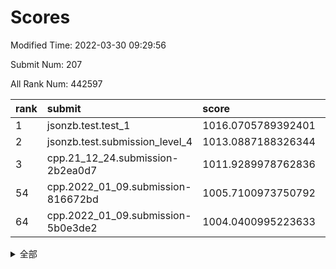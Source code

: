 # Scores

Modified Time: 2022-03-30 09:29:56

Submit Num: 207

All Rank Num: 442597

| rank |               submit               |       score        |       sigma        | pk_num |
| :--- | :--------------------------------- | :----------------- | :----------------- | :----- |
| 1    | jsonzb.test.test_1                 | 1016.0705789392401 | 0.8438086668725995 | 8553   |
| 2    | jsonzb.test.submission_level_4     | 1013.0887188326344 | 0.801274537993094  | 8557   |
| 3    | cpp.21_12_24.submission-2b2ea0d7   | 1011.9289978762836 | 0.7995829608052067 | 8553   |
| 54   | cpp.2022_01_09.submission-816672bd | 1005.7100973750792 | 0.719172785109779  | 8552   |
| 64   | cpp.2022_01_09.submission-5b0e3de2 | 1004.0400995223633 | 0.7084626422104298 | 8558   |


<details>
<summary>全部</summary>

| rank |                 submit                 |       score        |       sigma        | pk_num |
| :--- | :------------------------------------- | :----------------- | :----------------- | :----- |
| 1    | jsonzb.test.test_1                     | 1016.0705789392401 | 0.8438086668725995 | 8553   |
| 2    | jsonzb.test.submission_level_4         | 1013.0887188326344 | 0.801274537993094  | 8557   |
| 3    | cpp.21_12_24.submission-2b2ea0d7       | 1011.9289978762836 | 0.7995829608052067 | 8553   |
| 4    | gobigger.level_3.submission_level_3_46 | 1011.1175854068513 | 0.7544959746160457 | 8553   |
| 5    | gobigger.level_3.submission_level_3_5  | 1011.0043720649802 | 0.7626752647881132 | 8551   |
| 6    | gobigger.level_3.submission_level_3_13 | 1010.9705207810439 | 0.7569098799921776 | 8553   |
| 7    | gobigger.level_3.submission_level_3_15 | 1010.8696747108487 | 0.7573953703646589 | 8550   |
| 8    | gobigger.level_3.submission_level_3_22 | 1010.8382639079332 | 0.7471423802602073 | 8551   |
| 9    | gobigger.level_3.submission_level_3_16 | 1010.8184574142391 | 0.7689290115088581 | 8552   |
| 10   | gobigger.level_3.submission_level_3_31 | 1010.6918670610528 | 0.751245951071327  | 8553   |
| 11   | gobigger.level_3.submission_level_3_42 | 1010.6624188497154 | 0.7923695552927847 | 8554   |
| 12   | gobigger.level_3.submission_level_3_18 | 1010.657202446631  | 0.755373553190439  | 8550   |
| 13   | gobigger.level_3.submission_level_3_33 | 1010.6023811737905 | 0.7608163194931944 | 8551   |
| 14   | gobigger.level_3.submission_level_3_4  | 1010.6015076161844 | 0.7627426021207125 | 8555   |
| 15   | gobigger.level_3.submission_level_3_26 | 1010.5948545942563 | 0.7670528956278538 | 8558   |
| 16   | gobigger.level_3.submission_level_3_17 | 1010.5452472360682 | 0.7588921305646883 | 8556   |
| 17   | gobigger.level_3.submission_level_3_35 | 1010.436687178556  | 0.7460290811901127 | 8549   |
| 18   | gobigger.level_3.submission_level_3_39 | 1010.3291323488003 | 0.752320953095723  | 8553   |
| 19   | gobigger.level_3.submission_level_3_2  | 1010.3219779524402 | 0.7838243543172986 | 8556   |
| 20   | gobigger.level_3.submission_level_3_37 | 1010.316156294304  | 0.7521200659258352 | 8553   |
| 21   | gobigger.level_3.submission_level_3_43 | 1010.3025027367848 | 0.7422967593556675 | 8553   |
| 22   | gobigger.level_3.submission_level_3_47 | 1010.2980668446345 | 0.7493712035092217 | 8555   |
| 23   | gobigger.level_3.submission_level_3_28 | 1010.1492518808758 | 0.7571453662112065 | 8551   |
| 24   | gobigger.level_3.submission_level_3_11 | 1010.0637239434202 | 0.7461314701723537 | 8556   |
| 25   | gobigger.level_3.submission_level_3_41 | 1009.8863946519581 | 0.7434705135686737 | 8550   |
| 26   | gobigger.level_3.submission_level_3_38 | 1009.8233981398913 | 0.7566847401183484 | 8550   |
| 27   | gobigger.level_3.submission_level_3_0  | 1009.7761586766652 | 0.7748218981404736 | 8554   |
| 28   | gobigger.level_3.submission_level_3_8  | 1009.7733273161605 | 0.7457694893428183 | 8552   |
| 29   | gobigger.level_3.submission_level_3_1  | 1009.740047889738  | 0.7463973799795787 | 8551   |
| 30   | gobigger.level_3.submission_level_3_25 | 1009.71695961537   | 0.7501564962093289 | 8553   |
| 31   | gobigger.level_3.submission_level_3_40 | 1009.7147559012493 | 0.7553309916401859 | 8556   |
| 32   | gobigger.level_3.submission_level_3_44 | 1009.7077059126021 | 0.7612906943847254 | 8554   |
| 33   | gobigger.level_3.submission_level_3_30 | 1009.6169687120914 | 0.7457531804861895 | 8554   |
| 34   | gobigger.level_3.submission_level_3_6  | 1009.5946360074536 | 0.7633621750272619 | 8551   |
| 35   | gobigger.level_3.submission_level_3_32 | 1009.5927989554557 | 0.7545489525703885 | 8555   |
| 36   | gobigger.level_3.submission_level_3_24 | 1009.5491040590194 | 0.7349530356743841 | 8548   |
| 37   | gobigger.level_3.submission_level_3_14 | 1009.5305628237594 | 0.7469997671939789 | 8551   |
| 38   | gobigger.level_3.submission_level_3_19 | 1009.4073307217683 | 0.7553198424343016 | 8551   |
| 39   | gobigger.level_3.submission_level_3_29 | 1009.2894358823439 | 0.7400469085547048 | 8550   |
| 40   | gobigger.level_3.submission_level_3_48 | 1009.2488557358009 | 0.7396458390104226 | 8553   |
| 41   | gobigger.level_3.submission_level_3_34 | 1009.2434820007333 | 0.7570696540823101 | 8556   |
| 42   | gobigger.level_3.submission_level_3_12 | 1009.0934438651253 | 0.7501131596115137 | 8551   |
| 43   | gobigger.level_3.submission_level_3_7  | 1009.0907469450648 | 0.7407547690066046 | 8553   |
| 44   | gobigger.level_3.submission_level_3_27 | 1009.083034711308  | 0.7348518252276685 | 8547   |
| 45   | gobigger.level_3.submission_level_3_36 | 1009.0740602687325 | 0.7457059128865854 | 8549   |
| 46   | gobigger.level_3.submission_level_3_21 | 1009.0064113718993 | 0.7489218006746714 | 8546   |
| 47   | gobigger.level_3.submission_level_3_45 | 1008.9349554035622 | 0.7515549553286054 | 8553   |
| 48   | gobigger.level_3.submission_level_3_10 | 1008.860861435549  | 0.7596526756076926 | 8554   |
| 49   | gobigger.level_3.submission_level_3_3  | 1008.8381655530652 | 0.7617771135064838 | 8554   |
| 50   | gobigger.level_3.submission_level_3_20 | 1008.8073706658643 | 0.7394972515921775 | 8552   |
| 51   | gobigger.level_3.submission_level_3_9  | 1008.7243181931301 | 0.7513995228522031 | 8555   |
| 52   | gobigger.level_3.submission_level_3_49 | 1008.342711392085  | 0.7498828781876711 | 8556   |
| 53   | gobigger.level_3.submission_level_3_23 | 1008.3422848682958 | 0.7475099969091167 | 8556   |
| 54   | cpp.2022_01_09.submission-816672bd     | 1005.7100973750792 | 0.719172785109779  | 8552   |
| 55   | gobigger.level_1.submission_level_1_20 | 1005.0852621606738 | 0.716989089423639  | 8555   |
| 56   | gobigger.level_1.submission_level_1_41 | 1004.7183454542247 | 0.724641943933173  | 8551   |
| 57   | gobigger.level_1.submission_level_1_1  | 1004.5336595779098 | 0.7240313807997114 | 8551   |
| 58   | gobigger.level_1.submission_level_1_37 | 1004.4770645104015 | 0.7066608300627278 | 8558   |
| 59   | gobigger.level_1.submission_level_1_2  | 1004.2962592501202 | 0.7206508472063174 | 8555   |
| 60   | gobigger.level_1.submission_level_1_8  | 1004.2231241371873 | 0.7157878234723197 | 8549   |
| 61   | gobigger.level_1.submission_level_1_27 | 1004.1203358448967 | 0.7301303883198829 | 8549   |
| 62   | gobigger.level_1.submission_level_1_48 | 1004.0952841792135 | 0.7280875150478241 | 8551   |
| 63   | gobigger.level_1.submission_level_1_29 | 1004.0419106861965 | 0.7145854313080292 | 8558   |
| 64   | cpp.2022_01_09.submission-5b0e3de2     | 1004.0400995223633 | 0.7084626422104298 | 8558   |
| 65   | gobigger.level_1.submission_level_1_12 | 1004.0050407053847 | 0.7178897972074099 | 8553   |
| 66   | gobigger.level_1.submission_level_1_31 | 1003.9966562791665 | 0.7157456403358673 | 8556   |
| 67   | gobigger.level_1.submission_level_1_19 | 1003.7721225357294 | 0.7078439815745872 | 8552   |
| 68   | gobigger.level_1.submission_level_1_14 | 1003.7092374215151 | 0.7132031381772345 | 8554   |
| 69   | gobigger.level_1.submission_level_1_18 | 1003.689079259928  | 0.7177117913968928 | 8551   |
| 70   | gobigger.level_1.submission_level_1_4  | 1003.6641084679858 | 0.708897657814307  | 8550   |
| 71   | gobigger.level_1.submission_level_1_15 | 1003.6294888914731 | 0.7092161489545952 | 8552   |
| 72   | gobigger.level_1.submission_level_1_49 | 1003.6045806970317 | 0.7166519649704343 | 8552   |
| 73   | gobigger.level_1.submission_level_1_5  | 1003.4398021073223 | 0.7195307281015854 | 8558   |
| 74   | gobigger.level_1.submission_level_1_34 | 1003.3367779306786 | 0.7138033892507595 | 8552   |
| 75   | gobigger.level_1.submission_level_1_16 | 1003.3166608677485 | 0.7189829088332007 | 8557   |
| 76   | gobigger.level_1.submission_level_1_45 | 1003.2976870409012 | 0.7081493942485976 | 8551   |
| 77   | gobigger.level_1.submission_level_1_30 | 1003.2911620980914 | 0.7286396319945709 | 8550   |
| 78   | gobigger.level_1.submission_level_1_17 | 1003.2719572678692 | 0.7047384066145274 | 8553   |
| 79   | gobigger.level_1.submission_level_1_11 | 1003.239127262461  | 0.7148704657220818 | 8553   |
| 80   | gobigger.level_1.submission_level_1_43 | 1003.201326296517  | 0.7113987634932828 | 8550   |
| 81   | gobigger.level_1.submission_level_1_23 | 1003.189208082301  | 0.7163305916908195 | 8554   |
| 82   | gobigger.level_1.submission_level_1_0  | 1003.1594901383884 | 0.7245951497544534 | 8545   |
| 83   | gobigger.level_1.submission_level_1_24 | 1003.0805612008672 | 0.7068195664024018 | 8554   |
| 84   | gobigger.level_1.submission_level_1_46 | 1003.0306884209199 | 0.7150603874426149 | 8549   |
| 85   | gobigger.level_1.submission_level_1_9  | 1003.0284123538246 | 0.7093112296298613 | 8556   |
| 86   | gobigger.level_1.submission_level_1_39 | 1003.0049153364598 | 0.7212332560239584 | 8553   |
| 87   | gobigger.level_1.submission_level_1_10 | 1002.9947384017918 | 0.7076702316914621 | 8553   |
| 88   | gobigger.level_1.submission_level_1_42 | 1002.876351965984  | 0.7068617097737007 | 8556   |
| 89   | gobigger.level_1.submission_level_1_22 | 1002.8353807084811 | 0.7157290416299094 | 8553   |
| 90   | gobigger.level_1.submission_level_1_21 | 1002.7933077675203 | 0.7128710225608625 | 8551   |
| 91   | gobigger.level_1.submission_level_1_25 | 1002.772021536112  | 0.7208676848862399 | 8550   |
| 92   | gobigger.level_1.submission_level_1_38 | 1002.7508313141617 | 0.7210483339086052 | 8559   |
| 93   | gobigger.level_1.submission_level_1_28 | 1002.722424497481  | 0.7120159862279591 | 8552   |
| 94   | gobigger.level_1.submission_level_1_47 | 1002.7030940759081 | 0.7138578289466795 | 8549   |
| 95   | gobigger.level_1.submission_level_1_33 | 1002.620742582395  | 0.7041249082453543 | 8551   |
| 96   | gobigger.level_1.submission_level_1_40 | 1002.568827785036  | 0.7176745585580578 | 8553   |
| 97   | gobigger.level_1.submission_level_1_7  | 1002.5505026791864 | 0.7115853636219771 | 8550   |
| 98   | gobigger.level_1.submission_level_1_36 | 1002.5243726164083 | 0.7152519084865658 | 8554   |
| 99   | gobigger.level_1.submission_level_1_32 | 1002.4438583363976 | 0.7050444979782463 | 8550   |
| 100  | gobigger.level_1.submission_level_1_26 | 1002.4065724279372 | 0.7213089998234052 | 8549   |
| 101  | gobigger.level_1.submission_level_1_13 | 1002.3874016225744 | 0.7108995188680647 | 8551   |
| 102  | gobigger.level_1.submission_level_1_35 | 1002.3227211753912 | 0.7134909951685475 | 8552   |
| 103  | gobigger.level_1.submission_level_1_44 | 1002.2305189425608 | 0.7050039864132577 | 8552   |
| 104  | gobigger.level_1.submission_level_1_3  | 1002.2270701522364 | 0.7055845634899123 | 8552   |
| 105  | gobigger.level_1.submission_level_1_6  | 1001.9429479266848 | 0.7126678891386317 | 8554   |
| 106  | gobigger.random.submission_random_47   | 997.6773838482709  | 0.706893825291574  | 8555   |
| 107  | gobigger.random.submission_random_15   | 997.3591777459332  | 0.7096260665706607 | 8555   |
| 108  | gobigger.random.submission_random_39   | 997.289489856197   | 0.714521832813411  | 8554   |
| 109  | gobigger.random.submission_random_29   | 997.2619491184521  | 0.700619548985295  | 8551   |
| 110  | gobigger.random.submission_random_18   | 996.7998668252627  | 0.7093868415574931 | 8548   |
| 111  | gobigger.random.submission_random_7    | 996.7871473487544  | 0.7078095642062527 | 8557   |
| 112  | gobigger.random.submission_random_17   | 996.5652819565893  | 0.7031458706458851 | 8554   |
| 113  | gobigger.random.submission_random_21   | 996.5218130900805  | 0.7220609532171987 | 8553   |
| 114  | gobigger.random.submission_random_19   | 996.4777400144352  | 0.7099416947663105 | 8552   |
| 115  | gobigger.random.submission_random_36   | 996.4677645696183  | 0.7170902081246421 | 8552   |
| 116  | gobigger.random.submission_random_26   | 996.3805363317404  | 0.707334285860187  | 8545   |
| 117  | gobigger.random.submission_random_12   | 996.3576695640202  | 0.7140822671329227 | 8549   |
| 118  | gobigger.random.submission_random_30   | 996.2564523808915  | 0.718415941771639  | 8555   |
| 119  | gobigger.random.submission_random_44   | 996.2539938791746  | 0.7196799452930942 | 8550   |
| 120  | gobigger.random.submission_random_32   | 996.2507193294487  | 0.7145524176648274 | 8552   |
| 121  | gobigger.random.submission_random_23   | 996.2117582972528  | 0.7217947244238908 | 8549   |
| 122  | gobigger.random.submission_random_33   | 996.1616780165114  | 0.7054237341542905 | 8552   |
| 123  | gobigger.random.submission_random_25   | 996.1161214088013  | 0.7137624102665933 | 8556   |
| 124  | gobigger.random.submission_random_2    | 996.0953578860226  | 0.7097400903593541 | 8554   |
| 125  | gobigger.random.submission_random_34   | 996.0772096247298  | 0.7198107737956208 | 8553   |
| 126  | gobigger.random.submission_random_20   | 996.029324875496   | 0.7030377685004863 | 8553   |
| 127  | gobigger.random.submission_random_41   | 995.9922673836486  | 0.7131756479403969 | 8555   |
| 128  | gobigger.random.submission_random_0    | 995.9735344418542  | 0.7085501077052976 | 8554   |
| 129  | gobigger.random.submission_random_49   | 995.9663358863475  | 0.7053119149771346 | 8554   |
| 130  | gobigger.random.submission_random_8    | 995.9256170661082  | 0.7173013578637367 | 8552   |
| 131  | gobigger.random.submission_random_16   | 995.8884341178681  | 0.7007956175927764 | 8556   |
| 132  | gobigger.random.submission_random_5    | 995.829911990088   | 0.717871430518807  | 8551   |
| 133  | gobigger.random.submission_random_1    | 995.8203554479135  | 0.7096319537467798 | 8554   |
| 134  | gobigger.random.submission_random_22   | 995.8034239191434  | 0.7123870217073405 | 8552   |
| 135  | gobigger.random.submission_random_43   | 995.799232743898   | 0.7151678703525465 | 8552   |
| 136  | gobigger.random.submission_random_10   | 995.793425760085   | 0.7075966419712277 | 8556   |
| 137  | gobigger.random.submission_random_6    | 995.7206474439455  | 0.7070257871776853 | 8556   |
| 138  | gobigger.random.submission_random_4    | 995.699353507449   | 0.7261256159399802 | 8558   |
| 139  | gobigger.random.submission_random_27   | 995.6784888647713  | 0.7166577559257914 | 8552   |
| 140  | gobigger.random.submission_random_31   | 995.6736309188674  | 0.7099277363510962 | 8553   |
| 141  | gobigger.random.submission_random_42   | 995.6419671340608  | 0.714079249866914  | 8555   |
| 142  | gobigger.random.submission_random_46   | 995.637508020778   | 0.7199339430960872 | 8556   |
| 143  | gobigger.random.submission_random_45   | 995.589681744402   | 0.698229890134476  | 8556   |
| 144  | gobigger.random.submission_random_37   | 995.5606411846502  | 0.7092331935759418 | 8549   |
| 145  | gobigger.random.submission_random_24   | 995.5152973068357  | 0.7148321835492679 | 8554   |
| 146  | gobigger.random.submission_random_40   | 995.4374225395812  | 0.7199435449748156 | 8549   |
| 147  | gobigger.random.submission_random_38   | 995.4202778462562  | 0.7289286694310447 | 8553   |
| 148  | gobigger.random.submission_random_35   | 995.4011718421505  | 0.7303395795514313 | 8553   |
| 149  | gobigger.random.submission_random_13   | 995.3538889610351  | 0.7132837072875055 | 8551   |
| 150  | gobigger.random.submission_random_48   | 995.2959691370467  | 0.7162300888583939 | 8550   |
| 151  | gobigger.random.submission_random_14   | 995.1456659718139  | 0.6995548544868636 | 8553   |
| 152  | gobigger.random.submission_random_3    | 995.0785307626567  | 0.7250012829907848 | 8558   |
| 153  | gobigger.random.submission_random_11   | 995.039930136438   | 0.708286929723953  | 8551   |
| 154  | gobigger.random.submission_random_9    | 994.8455339671881  | 0.7118620015665045 | 8553   |
| 155  | gobigger.random.submission_random_28   | 994.440113505482   | 0.6974562861226704 | 8551   |
| 156  | gobigger.level_2.submission_level_2_13 | 993.6857460483523  | 0.7361550327659181 | 8547   |
| 157  | gobigger.level_2.submission_level_2_47 | 993.4935609723954  | 0.7272884762953771 | 8553   |
| 158  | gobigger.level_2.submission_level_2_46 | 993.4653975344426  | 0.7140784529983273 | 8553   |
| 159  | gobigger.level_2.submission_level_2_42 | 993.3558997390783  | 0.7310562314891215 | 8556   |
| 160  | gobigger.level_2.submission_level_2_41 | 993.3044043828065  | 0.7310386101883372 | 8557   |
| 161  | gobigger.level_2.submission_level_2_9  | 993.2502637075182  | 0.7378442307770083 | 8555   |
| 162  | gobigger.level_2.submission_level_2_34 | 993.1612045304774  | 0.7428085386695562 | 8553   |
| 163  | gobigger.level_2.submission_level_2_39 | 993.1067270347156  | 0.7154819210701417 | 8550   |
| 164  | gobigger.level_2.submission_level_2_1  | 993.068039448659   | 0.7418589583216757 | 8554   |
| 165  | gobigger.level_2.submission_level_2_8  | 993.0120531887511  | 0.7256871635063356 | 8552   |
| 166  | gobigger.level_2.submission_level_2_26 | 992.918484840497   | 0.741209752798118  | 8554   |
| 167  | gobigger.level_2.submission_level_2_6  | 992.9150450573734  | 0.7400227408957998 | 8553   |
| 168  | gobigger.level_2.submission_level_2_3  | 992.8393899938377  | 0.7559052356837413 | 8548   |
| 169  | gobigger.level_2.submission_level_2_40 | 992.7794956548819  | 0.7617964917094425 | 8553   |
| 170  | gobigger.level_2.submission_level_2_23 | 992.7504806501921  | 0.735085231047857  | 8558   |
| 171  | gobigger.level_2.submission_level_2_15 | 992.6753578001491  | 0.7404257300659963 | 8552   |
| 172  | gobigger.level_2.submission_level_2_4  | 992.5766847200556  | 0.7412154771310776 | 8554   |
| 173  | gobigger.level_2.submission_level_2_30 | 992.55221305839    | 0.7447579991497536 | 8551   |
| 174  | gobigger.level_2.submission_level_2_29 | 992.5201506112405  | 0.7591080017616513 | 8551   |
| 175  | gobigger.level_2.submission_level_2_24 | 992.4726742081924  | 0.7392330713311115 | 8545   |
| 176  | gobigger.level_2.submission_level_2_12 | 992.432632572255   | 0.7261451634715287 | 8552   |
| 177  | gobigger.level_2.submission_level_2_28 | 992.4211893382918  | 0.7458401037274204 | 8554   |
| 178  | gobigger.level_2.submission_level_2_7  | 992.4167370245231  | 0.7380226489253362 | 8549   |
| 179  | gobigger.level_2.submission_level_2_45 | 992.3893382232728  | 0.7452109661713141 | 8550   |
| 180  | gobigger.level_2.submission_level_2_27 | 992.3692445976276  | 0.755328869291596  | 8556   |
| 181  | gobigger.level_2.submission_level_2_44 | 992.3342476271715  | 0.7360187242585114 | 8549   |
| 182  | gobigger.level_2.submission_level_2_36 | 992.2965517785107  | 0.7464142690980651 | 8548   |
| 183  | gobigger.level_2.submission_level_2_11 | 992.2691375815855  | 0.7339431055209812 | 8546   |
| 184  | gobigger.level_2.submission_level_2_10 | 992.194911456244   | 0.7318386991112251 | 8557   |
| 185  | gobigger.level_2.submission_level_2_22 | 992.1349780551922  | 0.7473473518548184 | 8552   |
| 186  | gobigger.level_2.submission_level_2_19 | 992.1311019022659  | 0.7310870882933203 | 8551   |
| 187  | gobigger.level_2.submission_level_2_16 | 992.1077997929444  | 0.742562691448471  | 8557   |
| 188  | gobigger.level_2.submission_level_2_48 | 992.0517146517861  | 0.7465571155703653 | 8554   |
| 189  | gobigger.level_2.submission_level_2_32 | 992.0281302765645  | 0.7524963755869846 | 8549   |
| 190  | gobigger.level_2.submission_level_2_33 | 992.0122223411418  | 0.7274918410805657 | 8552   |
| 191  | gobigger.level_2.submission_level_2_31 | 991.980593743465   | 0.7515214226904118 | 8554   |
| 192  | gobigger.level_2.submission_level_2_49 | 991.9706090262418  | 0.7422469262816273 | 8551   |
| 193  | gobigger.level_2.submission_level_2_2  | 991.9255853766531  | 0.7524194936515811 | 8551   |
| 194  | gobigger.level_2.submission_level_2_18 | 991.902815819824   | 0.7633825573375072 | 8555   |
| 195  | gobigger.level_2.submission_level_2_17 | 991.737645757153   | 0.7429422938623206 | 8557   |
| 196  | gobigger.level_2.submission_level_2_21 | 991.7245657617173  | 0.7442894961160924 | 8551   |
| 197  | gobigger.level_2.submission_level_2_5  | 991.7052620125966  | 0.741898579119436  | 8554   |
| 198  | gobigger.level_2.submission_level_2_35 | 991.7050746975856  | 0.7383499945474886 | 8550   |
| 199  | gobigger.level_2.submission_level_2_43 | 991.6177953987824  | 0.7423018237612388 | 8548   |
| 200  | gobigger.level_2.submission_level_2_0  | 991.5424817573835  | 0.7438857093325916 | 8548   |
| 201  | gobigger.level_2.submission_level_2_25 | 991.4803217307442  | 0.7481363166342084 | 8554   |
| 202  | gobigger.level_2.submission_level_2_38 | 991.4611003350745  | 0.755228497315227  | 8545   |
| 203  | gobigger.level_2.submission_level_2_20 | 991.3351698907293  | 0.7577322974127112 | 8558   |
| 204  | gobigger.level_2.submission_level_2_14 | 991.0058811195522  | 0.7683520009415492 | 8554   |
| 205  | gobigger.level_2.submission_level_2_37 | 990.1431479725672  | 0.7782944251742606 | 8557   |
| 206  | gobigger.none.submission_none_0        | 976.9757209181392  | 1.3412284391395872 | 8556   |
| 207  | gobigger.none.submission_none_1        | 975.4312741253984  | 1.5156856435585766 | 8553   |

</details>
